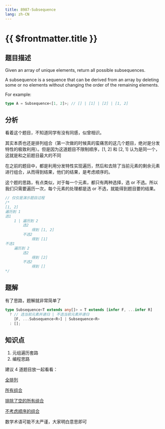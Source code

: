 ```yaml
---
title: 8987-Subsequence
lang: zh-CN
---
```


# {{ $frontmatter.title }}

## 题目描述

Given an array of unique elements, return all possible subsequences.

A subsequence is a sequence that can be derived from an array by deleting some or no elements without changing the order of the remaining elements.

For example:

```typescript
type A = Subsequence<[1, 2]>; // [] | [1] | [2] | [1, 2]
```

## 分析

看着这个题目，不知道同学有没有同感，似曾相识。

其实本质也还是排列组合（第一次做的时候真的蛮痛苦的这几个题目，绝对是分发特性的极致利用）。但是因为这道题目不限制顺序，[1, 2] 和 [2, 1] 认为是同一个，这就是和之前题目最大的不同

在之前的题目中，都是利用分发特性实现遍历，然后和去除了当前元素的剩余元素进行组合，从而得到结果，他们的结果，是考虑顺序的。

这个题的思路，有点类似，对于每一个元素，都只有两种选择，选 or 不选。所以我们只需要遍历一次，每个元素的处理都是选 or 不选，就能得到题目要的结果。

```ts
// 仅仅是演示题目过程
/*
[1, 2]
遍历到 1
选1
    1 | 遍历到 2
        选2
            得到 [1, 2]
        不选2
            得到 [1]
不选1
    遍历到 2
        选2 
            得到 [2]
        不选2
            得到 []
*/
```

## 题解

有了思路，题解就非常简单了

```ts
type Subsequence<T extends any[]> = T extends [infer F, ...infer R]
  ? // 选当前元素并递归 | 不选当前元素并递归
    [F, ...Subsequence<R>] | Subsequence<R>
  : [];
```

## 知识点

1. 元组遍历套路
2. 编程思路

建议 4 道题目放一起看看：

[全排列](/medium/296-实现全排列.md)

[所有组合](/medium/4260-实现所有组合.md)

[排除了空的所有组合](/medium/8767-Combination.md)

[不考虑顺序的组合](/medium/8987-Subsequence.md)

数学术语可能不太严谨，大家明白意思即可
